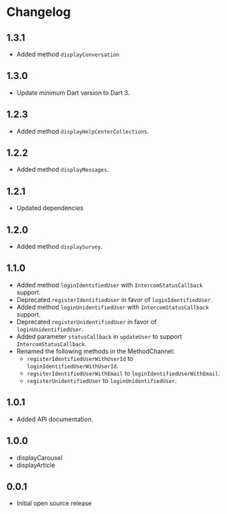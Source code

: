 # Changelog

## 1.3.1

* Added method `displayConversation`

## 1.3.0

* Update minimum Dart version to Dart 3.

## 1.2.3

* Added method `displayHelpCenterCollections`.

## 1.2.2

* Added method `displayMessages`.

## 1.2.1

* Updated dependencies

## 1.2.0

* Added method `displaySurvey`.

## 1.1.0

* Added method `loginIdentifiedUser` with `IntercomStatusCallback` support.
* Deprecated `registerIdentifiedUser` in favor of `loginIdentifiedUser`.
* Added method `loginUnidentifiedUser` with `IntercomStatusCallback` support.
* Deprecated `registerUnidentifiedUser` in favor of `loginUnidentifiedUser`.
* Added parameter `statusCallback` in `updateUser` to support `IntercomStatusCallback`.
* Renamed the following methods in the MethodChannel:
  * `registerIdentifiedUserWithUserId` to `loginIdentifiedUserWithUserId`.
  * `regsiterIdentifiedUserWithEmail` to `loginIdentifiedUserWithEmail`.
  * `registerUnidentifiedUser` to `loginUnidentifiedUser`.

## 1.0.1

* Added API documentation.

## 1.0.0

* displayCarousel
* displayArticle

## 0.0.1

* Initial open source release
